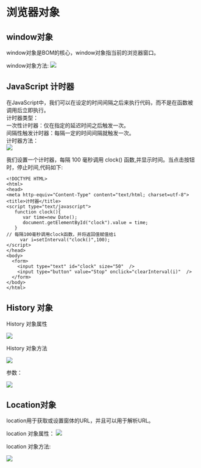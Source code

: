 # 浏览器对象

## window对象
window对象是BOM的核心，window对象指当前的浏览器窗口。

window对象方法:
![](http://img.imooc.com/535483720001a54506670563.jpg)



## JavaScript 计时器

在JavaScript中，我们可以在设定的时间间隔之后来执行代码，而不是在函数被调用后立即执行。  
计时器类型：  
一次性计时器：仅在指定的延迟时间之后触发一次。  
间隔性触发计时器：每隔一定的时间间隔就触发一次。  
计时器方法：  
![](http://img.imooc.com/56976e1700014fc504090143.jpg)

我们设置一个计时器，每隔 100 毫秒调用 clock() 函数,并显示时间。当点击按钮时，停止时间,代码如下:

```
<!DOCTYPE HTML>
<html>
<head>
<meta http-equiv="Content-Type" content="text/html; charset=utf-8">
<title>计时器</title>
<script type="text/javascript">
   function clock(){
      var time=new Date();                     
      document.getElementById("clock").value = time;
   }
// 每隔100毫秒调用clock函数，并将返回值赋值给i
     var i=setInterval("clock()",100);
</script>
</head>
<body>
  <form>
    <input type="text" id="clock" size="50"  />
    <input type="button" value="Stop" onclick="clearInterval(i)"  />
  </form>
</body>
</html>
```

## History 对象

History 对象属性

![](http://img.imooc.com/53548c030001759e05840068.jpg)


History 对象方法

![](http://img.imooc.com/53548c200001228206210123.jpg)

 
参数：

![](http://img.imooc.com/5354947e00011a9a06490153.jpg)


## Location对象

location用于获取或设置窗体的URL，并且可以用于解析URL。


location 对象属性：
![](http://img.imooc.com/5354b1d00001c4ec06220271.jpg)

location 对象方法:

![](http://img.imooc.com/5354b1eb00016a2405170126.jpg)
